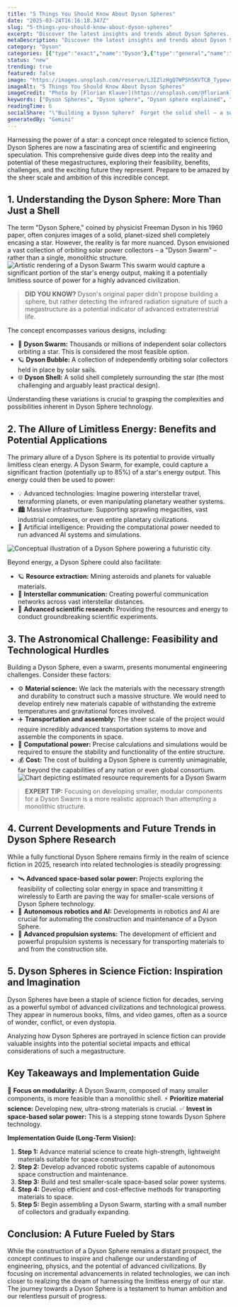 ```yaml
---
title: "5 Things You Should Know About Dyson Spheres"
date: "2025-03-24T16:16:18.347Z"
slug: "5-things-you-should-know-about-dyson-spheres"
excerpt: "Discover the latest insights and trends about Dyson Spheres. This comprehensive guide covers everything you need to know about Dyson Spheres in 2025."
metaDescription: "Discover the latest insights and trends about Dyson Spheres. This comprehensive guide covers everything you need to know about Dyson Spheres in 2025."
category: "Dyson"
categories: [{"type":"exact","name":"Dyson"},{"type":"general","name":"Astrophysics"},{"type":"medium","name":"Stellar Engineering"},{"type":"specific","name":"Megastructures"},{"type":"niche","name":"Energy Harvesting"}]
status: "new"
trending: true
featured: false
image: "https://images.unsplash.com/reserve/LJIZlzHgQ7WPSh5KVTCB_Typewriter.jpg?q=85&w=1200&fit=max&fm=webp&auto=compress"
imageAlt: "5 Things You Should Know About Dyson Spheres"
imageCredit: "Photo by [Florian Klauer](https://unsplash.com/@florianklauer) on Unsplash"
keywords: ["Dyson Spheres", "Dyson sphere", "Dyson sphere explained", "build a Dyson sphere", "Dyson sphere cost", "Dyson sphere technology", "Dyson sphere feasibility", "Dyson sphere benefits", "how to build a Dyson sphere", "Dyson sphere science fiction"]
readingTime: 6
socialShare: "\"Building a Dyson Sphere?  Forget the solid shell – a swarm of solar collectors is the realistic path to harnessing a star's energy.  The future of power may be far more intricate than we imagine.\""
generatedBy: "Gemini"
---
```




Harnessing the power of a star: a concept once relegated to science fiction, Dyson Spheres are now a fascinating area of scientific and engineering speculation.  This comprehensive guide dives deep into the reality and potential of these megastructures, exploring their feasibility, benefits, challenges, and the exciting future they represent. Prepare to be amazed by the sheer scale and ambition of this incredible concept.

## 1. Understanding the Dyson Sphere: More Than Just a Shell

The term "Dyson Sphere," coined by physicist Freeman Dyson in his 1960 paper, often conjures images of a solid, planet-sized shell completely encasing a star.  However, the reality is far more nuanced.  Dyson envisioned a vast collection of orbiting solar power collectors – a "Dyson Swarm" – rather than a single, monolithic structure. ![Artistic rendering of a Dyson Swarm](https://images.unsplash.com/photo-1451187580459-43490279c0fa?q=85&w=1200&fit=max&fm=webp&auto=compress) This swarm would capture a significant portion of the star's energy output, making it a potentially limitless source of power for a highly advanced civilization.

> **DID YOU KNOW?** Dyson's original paper didn't propose building a sphere, but rather detecting the infrared radiation signature of such a megastructure as a potential indicator of advanced extraterrestrial life.

The concept encompasses various designs, including:

* 🔎 **Dyson Swarm:**  Thousands or millions of independent solar collectors orbiting a star.  This is considered the most feasible option.
* 🪐 **Dyson Bubble:** A collection of independently orbiting solar collectors held in place by solar sails.
* 🌐 **Dyson Shell:** A solid shell completely surrounding the star (the most challenging and arguably least practical design).

Understanding these variations is crucial to grasping the complexities and possibilities inherent in Dyson Sphere technology.

## 2. The Allure of Limitless Energy: Benefits and Potential Applications

The primary allure of a Dyson Sphere is its potential to provide virtually limitless clean energy.  A Dyson Swarm, for example, could capture a significant fraction (potentially up to 85%) of a star's energy output. This energy could then be used to power:

* 💡 Advanced technologies:  Imagine powering interstellar travel, terraforming planets, or even manipulating planetary weather systems.
* 🏙️ Massive infrastructure: Supporting sprawling megacities, vast industrial complexes, or even entire planetary civilizations.
* 🤖 Artificial intelligence: Providing the computational power needed to run advanced AI systems and simulations.

![Conceptual illustration of a Dyson Sphere powering a futuristic city.](https://images.unsplash.com/photo-1484417894907-623942c8ee29?q=85&w=1200&fit=max&fm=webp&auto=compress)

Beyond energy, a Dyson Sphere could also facilitate:

* 🪐 **Resource extraction:**  Mining asteroids and planets for valuable materials.
* 🌌 **Interstellar communication:** Creating powerful communication networks across vast interstellar distances.
* 🔭 **Advanced scientific research:** Providing the resources and energy to conduct groundbreaking scientific experiments.

## 3. The Astronomical Challenge: Feasibility and Technological Hurdles

Building a Dyson Sphere, even a swarm, presents monumental engineering challenges.  Consider these factors:

* ⚙️ **Material science:**  We lack the materials with the necessary strength and durability to construct such a massive structure.  We would need to develop entirely new materials capable of withstanding the extreme temperatures and gravitational forces involved.
* ✈️ **Transportation and assembly:**  The sheer scale of the project would require incredibly advanced transportation systems to move and assemble the components in space.
* 🧮 **Computational power:**  Precise calculations and simulations would be required to ensure the stability and functionality of the entire structure.
* 💰 **Cost:** The cost of building a Dyson Sphere is currently unimaginable, far beyond the capabilities of any nation or even global consortium.  ![Chart depicting estimated resource requirements for a Dyson Swarm](https://images.unsplash.com/photo-1517976487492-5750f3195933?q=85&w=1200&fit=max&fm=webp&auto=compress)

> **EXPERT TIP:**  Focusing on developing smaller, modular components for a Dyson Swarm is a more realistic approach than attempting a monolithic structure.

## 4. Current Developments and Future Trends in Dyson Sphere Research

While a fully functional Dyson Sphere remains firmly in the realm of science fiction in 2025, research into related technologies is steadily progressing:

* 🛰️ **Advanced space-based solar power:**  Projects exploring the feasibility of collecting solar energy in space and transmitting it wirelessly to Earth are paving the way for smaller-scale versions of Dyson Sphere technology.
* 🤖 **Autonomous robotics and AI:**  Developments in robotics and AI are crucial for automating the construction and maintenance of a Dyson Sphere.
* 🚀 **Advanced propulsion systems:**  The development of efficient and powerful propulsion systems is necessary for transporting materials to and from the construction site.

## 5.  Dyson Spheres in Science Fiction:  Inspiration and Imagination

Dyson Spheres have been a staple of science fiction for decades, serving as a powerful symbol of advanced civilizations and technological prowess.  They appear in numerous books, films, and video games, often as a source of wonder, conflict, or even dystopia.  

Analyzing how Dyson Spheres are portrayed in science fiction can provide valuable insights into the potential societal impacts and ethical considerations of such a megastructure.

## Key Takeaways and Implementation Guide

🔑 **Focus on modularity:**  A Dyson Swarm, composed of many smaller components, is more feasible than a monolithic shell.
⚡ **Prioritize material science:**  Developing new, ultra-strong materials is crucial.
✅ **Invest in space-based solar power:**  This is a stepping stone towards Dyson Sphere technology.

**Implementation Guide (Long-Term Vision):**

1. **Step 1:** Advance material science to create high-strength, lightweight materials suitable for space construction.
2. **Step 2:** Develop advanced robotic systems capable of autonomous space construction and maintenance.
3. **Step 3:** Build and test smaller-scale space-based solar power systems.
4. **Step 4:**  Develop efficient and cost-effective methods for transporting materials to space.
5. **Step 5:**  Begin assembling a Dyson Swarm, starting with a small number of collectors and gradually expanding.

## Conclusion: A Future Fueled by Stars

While the construction of a Dyson Sphere remains a distant prospect, the concept continues to inspire and challenge our understanding of engineering, physics, and the potential of advanced civilizations.  By focusing on incremental advancements in related technologies, we can inch closer to realizing the dream of harnessing the limitless energy of our star.  The journey towards a Dyson Sphere is a testament to human ambition and our relentless pursuit of progress.

